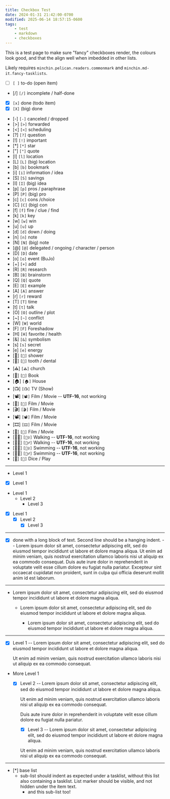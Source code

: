 ```yaml
---
title: Checkbox Test
date: 2024-01-31 21:42:00-0700
modified: 2025-06-14 18:57:15-0600
tags:
    - test
    - markdown
    - checkboxes
---
```


This is a test page to make sure "fancy" checkboxes render, the colours look
good, and that the align well when imbedded in other lists.

Likely requires `minchin.pelican.readers.commonmark` and
`minchin.md-it.fancy-tasklists`.

- [ ] `[ ]` to-do (open item)
- [/] `[/]` incomplete / half-done
- [x] `[x]` done (todo item)
- [X] `[X]` (big) done
- [-] `[-]` canceled / dropped
- [>] `[>]` forwarded
- [<] `[<]` scheduling
- [?] `[?]` question
- [!] `[!]` important
- [*] `[*]` star <!-- *] -->
- ["] `["]` quote
- [l] `[l]` location
- [L] `[L]` (big) location
- [b] `[b]` bookmark
- [i] `[i]` information / idea
- [S] `[S]` savings
- [I] `[I]` (big) idea
- [p] `[p]` pros / paraphrase
- [P] `[P]` (big) pro
- [c] `[c]` cons /choice
- [C] `[C]` (big) con
- [f] `[f]` fire / clue / find
- [k] `[k]` key
- [w] `[w]` win
- [u] `[u]` up
- [d] `[d]` down / doing
- [n] `[n]` note
- [N] `[N]` (big) note
- [@] `[@]` delegated / ongoing / character / person
- [D] `[D]` date
- [o] `[o]` event (BuJo)
- [+] `[+]` add
- [R] `[R]` research
- [B] `[B]` brainstorm
- [Q] `[Q]` quote
- [E] `[E]` example
- [A] `[A]` answer
- [r] `[r]` reward
- [T] `[T]` time
- [t] `[t]` talk
- [O] `[O]` outline / plot
- [~] `[~]` conflict
- [W] `[W]` world
- [F] `[F]` Foreshadow
- [H] `[H]` favorite / health
- [&] `[&]` symbolism
- [s] `[s]` secret
- [e] `[e]` energy
- [🚿] `[🚿]` shower
- [🦷] `[🦷]` tooth / dental
- [⛪] `[⛪]` church
- [📕] `[📕]` Book
- [🏠] `[🏠]` House
- [📺] `[📺]` TV (Show)
- [📽️] `[📽️]` Film / Movie -- **UTF-16**, not working
- [🎥] `[🎥]` Film / Movie
- [🎬] `[🎬]` Film / Movie
- [📽] `[📽]` Film / Movie
- [🎞] `[🎞]` Film / Movie
- [🎦] `[🎦]` Film / Movie
- [🚶‍♀️] `[🚶‍♀️]` Walking -- **UTF-16**, not working
- [🚶‍♂️] `[🚶‍♂️]` Walking -- **UTF-16**, not working
- [🏊‍♀️] `[🏊‍♀️]` Swimming -- **UTF-16**, not working
- [🏊‍♂️] `[🏊‍♂️]` Swimming -- **UTF-16**, not working
- [🎲] `[🎲]` Dice / Play

---

- Level 1
- [x] Level 1
- Level 1
    - Level 2
        - Level 3
- [x] Level 1
    - [x] Level 2
        - [x] Level 3

---

- [x] done with a long block of text. Second line should be a hanging indent. -- Lorem ipsum dolor sit amet, consectetur adipiscing elit, sed do eiusmod tempor incididunt ut labore et dolore magna aliqua. Ut enim ad minim veniam, quis nostrud exercitation ullamco laboris nisi ut aliquip ex ea commodo consequat. Duis aute irure dolor in reprehenderit in voluptate velit esse cillum dolore eu fugiat nulla pariatur. Excepteur sint occaecat cupidatat non proident, sunt in culpa qui officia deserunt mollit anim id est laborum.

---

- Lorem ipsum dolor sit amet, consectetur adipiscing elit, sed do eiusmod tempor incididunt ut labore et dolore magna aliqua.

    - Lorem ipsum dolor sit amet, consectetur adipiscing elit, sed do eiusmod tempor incididunt ut labore et dolore magna aliqua.

        - Lorem ipsum dolor sit amet, consectetur adipiscing elit, sed do eiusmod tempor incididunt ut labore et dolore magna aliqua.

---

- [x] Level 1 -- Lorem ipsum dolor sit amet, consectetur adipiscing elit, sed do eiusmod tempor incididunt ut labore et dolore magna aliqua.

  Ut enim ad minim veniam, quis nostrud exercitation ullamco laboris nisi ut aliquip ex ea commodo consequat.
- More Level 1
    - [x] Level 2 -- Lorem ipsum dolor sit amet, consectetur adipiscing elit, sed do eiusmod tempor incididunt ut labore et dolore magna aliqua.

      Ut enim ad minim veniam, quis nostrud exercitation ullamco laboris nisi ut aliquip ex ea commodo consequat.

      Duis aute irure dolor in reprehenderit in voluptate velit esse cillum dolore eu fugiat nulla pariatur.
        - [x] Level 3  -- Lorem ipsum dolor sit amet, consectetur adipiscing elit, sed do eiusmod tempor incididunt ut labore et dolore magna aliqua.

        Ut enim ad minim veniam, quis nostrud exercitation ullamco laboris nisi ut aliquip ex ea commodo consequat.

---

- [*] base list
    - sub-list should indent as expected under a tasklist, without this list
      also containing a tasklist. List marker should be visible, and not hidden
      under the item text.
        - and this sub-list too!
